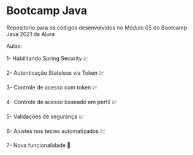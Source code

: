 # Bootcamp Java
Repositorio para os códigos desenvolvidos no Módulo 05 do Bootcamp Java 2021 da Alura

Aulas:

1- Habilitando Spring Security :chart:

2- Autenticação Stateless via Token :chart:

3- Controle de acesso com token :chart:

4- Controle de acesso baseado em perfil :chart:

5- Validações de segurança :chart:

6- Ajustes nos testes automatizados :chart:

7- Nova funcionalidade :construction: